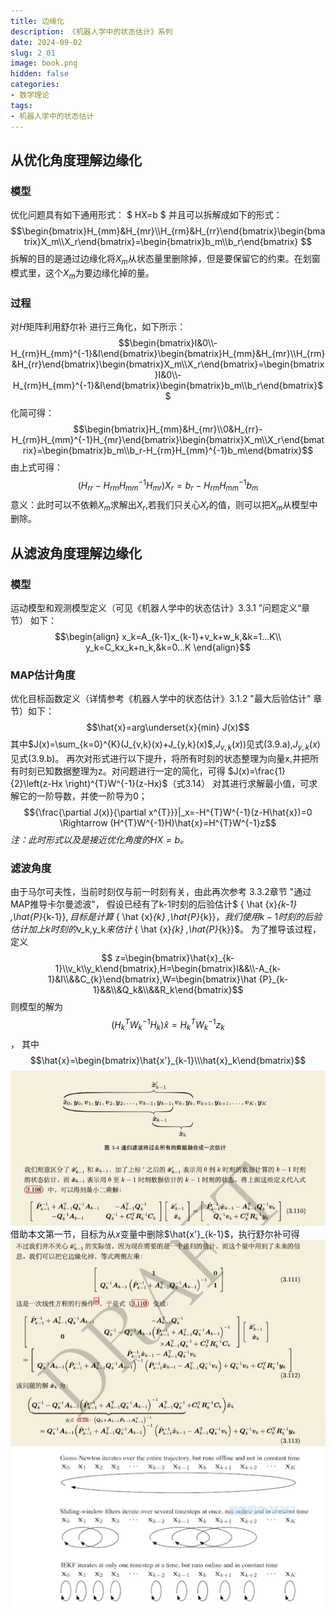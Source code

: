 ```yaml
---
title: 边缘化
description: 《机器人学中的状态估计》系列
date: 2024-09-02
slug: 2_01
image: book.png
hidden: false
categories:
- 数学理论
tags:
- 机器人学中的状态估计
---
```

##  从优化角度理解边缘化
###  模型
优化问题具有如下通用形式：
$ HX=b $
并且可以拆解成如下的形式：
$$\begin{bmatrix}H_{mm}&H_{mr}\\H_{rm}&H_{rr}\end{bmatrix}\begin{bmatrix}X_m\\X_r\end{bmatrix}=\begin{bmatrix}b_m\\b_r\end{bmatrix} $$
拆解的目的是通过边缘化将$X_m$从状态量里删除掉，但是要保留它的约束。在划窗模式里，这个$X_m$为要边缘化掉的量。
###  过程
对$H$矩阵利用舒尔补 进行三角化，如下所示：
$$\begin{bmatrix}I&0\\-H_{rm}H_{mm}^{-1}&I\end{bmatrix}\begin{bmatrix}H_{mm}&H_{mr}\\H_{rm}&H_{rr}\end{bmatrix}\begin{bmatrix}X_m\\X_r\end{bmatrix}=\begin{bmatrix}I&0\\-H_{rm}H_{mm}^{-1}&I\end{bmatrix}\begin{bmatrix}b_m\\b_r\end{bmatrix}$$
化简可得：
$$\begin{bmatrix}H_{mm}&H_{mr}\\0&H_{rr}-H_{rm}H_{mm}^{-1}H_{mr}\end{bmatrix}\begin{bmatrix}X_m\\X_r\end{bmatrix}=\begin{bmatrix}b_m\\b_r-H_{rm}H_{mm}^{-1}b_m\end{bmatrix}$$
由上式可得：
$$(H_{rr}-H_{rm}H_{mm}^{-1}H_{mr})X_r=b_r-H_{rm}H_{mm}^{-1}b_{m}$$
意义：此时可以不依赖$X_m$求解出$X_r$,若我们只关心$X_r$的值，则可以把$X_m$从模型中删除。
## 从滤波角度理解边缘化
###  模型
运动模型和观测模型定义（可见《机器人学中的状态估计》3.3.1 ”问题定义“章节）
如下：
$$\begin{align}
x_k=A_{k-1}x_{k-1}+v_k+w_k,&k=1...K\\
y_k=C_kx_k+n_k,&k=0...K
\end{align}$$
###  MAP估计角度
优化目标函数定义（详情参考《机器人学中的状态估计》3.1.2 "最大后验估计" 章节）如下：
$$\hat{x}=arg\underset{x}{min} J(x)$$
其中$J(x)=\sum_{k=0}^{K}(J_{v,k}(x)+J_{y,k}(x)$,$J_{v,k}(x))$见式(3.9.a),$J_{y,k}(x)$见式(3.9.b)。
再次对形式进行以下提升，将所有时刻的状态整理为向量x,并把所有时刻已知数据整理为z。对问题进行一定的简化，可得
$J(x)=\frac{1}{2}\left(z-Hx \right)^{T}W^{-1}(z-Hx)$（式3.14）
对其进行求解最小值，可求解它的一阶导数，并使一阶导为0；
$${\frac{\partial J(x)}{\partial x^{T}}}|_x=-H^{T}W^{-1}(z-H\hat{x})=0 \Rightarrow (H^{T}W^{-1}H)\hat{x}=H^{T}W^{-1}z$$
*注：此时形式以及是接近优化角度的$HX=b$。*
###  滤波角度
 由于马尔可夫性，当前时刻仅与前一时刻有关，由此再次参考 3.3.2章节 "通过MAP推导卡尔曼滤波"，
 假设已经有了k-1时刻的后验估计$ \{ \hat {x}_{k-1} ,\hat{P}_{k-1}\}$,目标是计算$ \{ \hat {x}_{k} ,\hat{P}_{k}\}$，我们使用k-1时刻的后验估计加上k时刻的$v_k$,$y_k$来估计$ \{ \hat {x}_{k} ,\hat{P}_{k}\}$。
 为了推导该过程，定义
 $$ z=\begin{bmatrix}\hat{x}_{k-1}\\v_k\\y_k\end{bmatrix},H=\begin{bmatrix}I&&\\-A_{k-1}&I\\&&C_{k}\end{bmatrix},W=\begin{bmatrix}\hat {P}_{k-1}&&\\&Q_k&\\&&R_k\end{bmatrix}$$
 则模型的解为$$(H_{k}^{T}W_{k}^{-1}H_{k})\hat{x}=H_{k}^{T}W_{k}^{-1}z_k$$，
 其中$$\hat{x}=\begin{bmatrix}\hat{x'}_{k-1}\\\hat{x}_k\end{bmatrix}$$
![](image00.png)
借助本文第一节，目标为从$x$变量中删除$\hat{x'}_{k-1}$，执行舒尔补可得
![](image01.png)
![](image02.png)